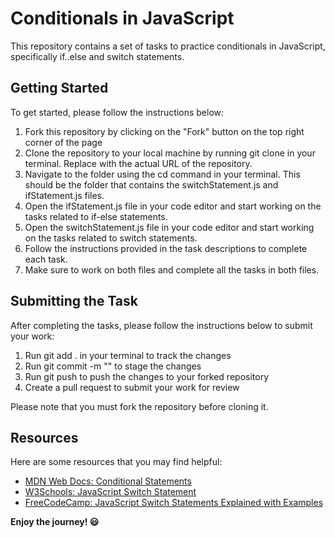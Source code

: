 # Conditionals in JavaScript

This repository contains a set of tasks to practice conditionals in JavaScript, specifically if..else and switch statements.

## Getting Started

To get started, please follow the instructions below:

1. Fork this repository by clicking on the "Fork" button on the top right corner of the page
2. Clone the repository to your local machine by running git clone <repository-url> in your terminal. Replace <repository-url> with the actual URL of the repository.
3. Navigate to the folder using the cd command in your terminal. This should be the folder that contains the switchStatement.js and ifStatement.js files.
4. Open the ifStatement.js file in your code editor and start working on the tasks related to if-else statements.
5. Open the switchStatement.js file in your code editor and start working on the tasks related to switch statements.
6. Follow the instructions provided in the task descriptions to complete each task.
7. Make sure to work on both files and complete all the tasks in both files.

## Submitting the Task

After completing the tasks, please follow the instructions below to submit your work:

1. Run git add . in your terminal to track the changes
2. Run git commit -m "<commit-message>" to stage the changes
3. Run git push to push the changes to your forked repository
4. Create a pull request to submit your work for review

Please note that you must fork the repository before cloning it.

## Resources

Here are some resources that you may find helpful:

- [MDN Web Docs: Conditional Statements](https://developer.mozilla.org/en-US/docs/Web/JavaScript/Guide/Control_flow_and_error_handling#conditional_statements)
- [W3Schools: JavaScript Switch Statement](https://www.w3schools.com/js/js_switch.asp)
- [FreeCodeCamp: JavaScript Switch Statements Explained with Examples](https://www.freecodecamp.org/news/fall-through-in-javascript-switch-statements/)

**Enjoy the journey! 😃**
